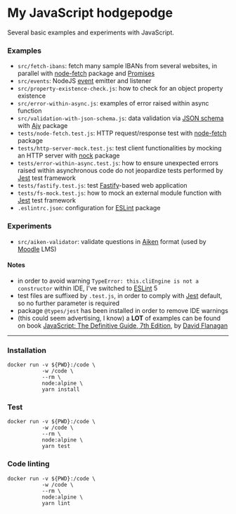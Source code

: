 # My JavaScript hodgepodge


Several basic examples and experiments with JavaScript.


### Examples

 * `src/fetch-ibans`: fetch many sample IBANs from several websites, in parallel with [node-fetch](https://www.npmjs.com/package/node-fetch) package and [Promises](https://developer.mozilla.org/en-US/docs/Web/JavaScript/Reference/Global_Objects/Promise)
 * `src/events`: NodeJS [event](https://nodejs.org/api/events.html) emitter and listener
 * `src/property-existence-check.js`: how to check for an object property existence
 * `src/error-within-async.js`: examples of error raised within async function
 * `src/validation-with-json-schema.js`: data validation via [JSON schema](https://json-schema.org) with [Ajv](https://ajv.js.org) package
 * `tests/node-fetch.test.js`: HTTP request/response test with [node-fetch](https://www.npmjs.com/package/node-fetch) package
 * `tests/http-server-mock.test.js`: test client functionalities by mocking an HTTP server with [nock](https://github.com/nock/nock) package
 * `tests/error-within-async.test.js`: how to ensure unexpected errors raised within asynchronous code do not jeopardize tests performed by [Jest](https://jestjs.io) test framework
 * `tests/fastify.test.js`: test [Fastify](https://www.fastify.io)-based web application
 * `tests/fs-mock.test.js`: how to mock an external module function with [Jest](https://jestjs.io) test framework
 * `.eslintrc.json`: configuration for [ESLint](https://eslint.org) package


### Experiments

 * `src/aiken-validator`: validate questions in [Aiken](https://docs.moodle.org/38/en/Aiken_format) format (used by [Moodle](https://docs.moodle.org) LMS)


#### Notes

 * in order to avoid warning `TypeError: this.cliEngine is not a constructor` within IDE, I've switched to [ESLint](https://eslint.org) 5
 * test files are suffixed by `.test.js`, in order to comply with [Jest](https://jestjs.io) default, so no further parameter is required
 * package `@types/jest` has been installed in order to remove IDE warnings
 * (this could seem advertising, I know) a **LOT** of examples can be found on book [JavaScript: The Definitive Guide, 7th Edition](https://www.oreilly.com/library/view/javascript-the-definitive/9781491952016), by [David Flanagan](https://davidflanagan.com)


----


### Installation

    docker run -v ${PWD}:/code \
               -w /code \
               --rm \
               node:alpine \
               yarn install


### Test

    docker run -v ${PWD}:/code \
               -w /code \
               --rm \
               node:alpine \
               yarn test


### Code linting

    docker run -v ${PWD}:/code \
               -w /code \
               --rm \
               node:alpine \
               yarn lint

